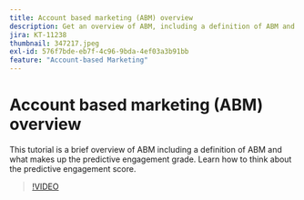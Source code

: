 ```yaml
---
title: Account based marketing (ABM) overview
description: Get an overview of ABM, including a definition of ABM and what makes up the predictive engagement grade. Learn how to think about the predictive engagement score.
jira: KT-11238
thumbnail: 347217.jpeg
exl-id: 576f7bde-eb7f-4c96-9bda-4ef03a3b91bb
feature: "Account-based Marketing"
---
```

# Account based marketing (ABM) overview

This tutorial is a brief overview of ABM including a definition of ABM and what makes up the predictive engagement grade. Learn how to think about the predictive engagement score.

>[!VIDEO](https://video.tv.adobe.com/v/347217/?quality=12&learn=on)
